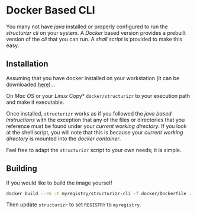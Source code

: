 # Docker Based CLI

You many not have *java* installed or properly configured to run the *structurizr cli* on your system. A *Docker* based version provides a prebuilt version of the *cli* that you can run. A *shall script* is provided to make this easy.

## Installation

Assuming that you have docker installed on your workstation (it can be downloaded [here](https://www.docker.com/products/docker-desktop))...

On *Mac OS* or your *Linux* Copy* `docker/structurizr` to your execution path and make it executable.

Once installed, `structurizr` works as if you followed the *java based instructions* with the exception that any of the files or directories that you reference must be found under your *current working directory*. If you look at the shell script, you will note that this is because your *current working directory* is mounted into the *docker container*.

Feel free to adapt the `structurizr` script to your own needs; it is simple.

## Building

If you would like to build the image yourself

```bash
docker build --rm -t myregistry/structurizr-cli -f docker/Dockerfile .
```

Then update `structurizr` to set `REGISTRY` to `myregistry`.
